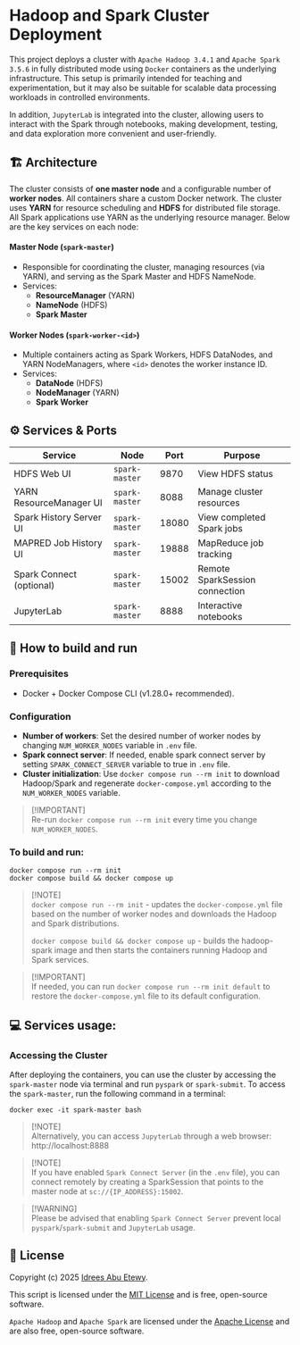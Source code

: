 # Hadoop and Spark Cluster Deployment

This project deploys a cluster with `Apache Hadoop 3.4.1` and `Apache Spark 3.5.6` in fully distributed mode using `Docker` containers as the underlying infrastructure. This setup is primarily intended for teaching and experimentation, but it may also be suitable for scalable data processing workloads in controlled environments.

In addition, `JupyterLab` is integrated into the cluster, allowing users to interact with the Spark through notebooks, making development, testing, and data exploration more convenient and user-friendly.

## 🏗️ Architecture

The cluster consists of **one master node** and a configurable number of **worker nodes**. All containers share a custom Docker network. The cluster uses **YARN** for resource scheduling and **HDFS** for distributed file storage. All Spark applications use YARN as the underlying resource manager. Below are the key services on each node:

#### Master Node (`spark-master`)
- Responsible for coordinating the cluster, managing resources (via YARN), and serving as the Spark Master and HDFS NameNode.
- Services:
  - **ResourceManager** (YARN)
  - **NameNode** (HDFS)
  - **Spark Master**

#### Worker Nodes (`spark-worker-<id>`)
- Multiple containers acting as Spark Workers, HDFS DataNodes, and YARN NodeManagers, where `<id>` denotes the worker instance ID.
- Services:
  - **DataNode** (HDFS)
  - **NodeManager** (YARN)
  - **Spark Worker**


## ⚙️ Services & Ports

| Service                    | Node           | Port    | Purpose                         |
|----------------------------|----------------|---------|---------------------------------|
| HDFS Web UI                | `spark-master` | 9870    | View HDFS status                |
| YARN ResourceManager UI    | `spark-master` | 8088    | Manage cluster resources        |
| Spark History Server UI    | `spark-master` | 18080   | View completed Spark jobs       |
| MAPRED Job History UI      | `spark-master` | 19888   | MapReduce job tracking          |
| Spark Connect (optional)   | `spark-master` | 15002   | Remote SparkSession connection  |
| JupyterLab                 | `spark-master` | 8888    | Interactive notebooks           |


## :rocket: How to build and run

### Prerequisites

- Docker + Docker Compose CLI (v1.28.0+ recommended).

### Configuration

- **Number of workers**: Set the desired number of worker nodes by changing `NUM_WORKER_NODES` variable in `.env` file.
- **Spark connect server**: If needed, enable spark connect server by setting `SPARK_CONNECT_SERVER` variable to true in `.env` file.
- **Cluster initialization**: Use `docker compose run --rm init` to download Hadoop/Spark and regenerate `docker-compose.yml` according to the `NUM_WORKER_NODES` variable.
> [!IMPORTANT]\
> Re-run `docker compose run --rm init` every time you change `NUM_WORKER_NODES`.


### To build and run:

```
docker compose run --rm init
docker compose build && docker compose up
```

> [!NOTE]\
> `docker compose run --rm init` - updates the `docker-compose.yml` file based on the number of worker nodes and downloads the Hadoop and Spark distributions.
>
> `docker compose build && docker compose up` - builds the hadoop-spark image and then starts the containers running Hadoop and Spark services.

> [!IMPORTANT]\
> If needed, you can run `docker compose run --rm init default` to restore the `docker-compose.yml` file to its default configuration.


## 💻 Services usage:

### Accessing the Cluster

After deploying the containers, you can use the cluster by accessing the `spark-master` node via terminal and run `pyspark` or `spark-submit`. To access the `spark-master`, run the following command in a terminal:
```
docker exec -it spark-master bash
```

> [!NOTE]\
> Alternatively, you can access `JupyterLab` through a web browser: http://localhost:8888

> [!NOTE]\
> If you have enabled `Spark Connect Server` (in the `.env` file), you can connect remotely by creating a SparkSession that points to the master node at `sc://{IP_ADDRESS}:15002`.

> [!WARNING]\
> Please be advised that enabling `Spark Connect Server` prevent local `pyspark`/`spark-submit` and `JupyterLab` usage.



## :page_facing_up: License

Copyright (c) 2025 [Idrees Abu Etewy](https://github.com/IdreesAbuEtewy).

This script is licensed under the [MIT License](https://github.com/IdreesAbuEtewy/hadoop-spark-docker/blob/master/LICENSE) and is free, open-source software.

`Apache Hadoop` and `Apache Spark` are licensed under the [Apache License](https://github.com/IdreesAbuEtewy/hadoop-spark-docker/blob/master/LICENSE.apache) and are also free, open-source software.

